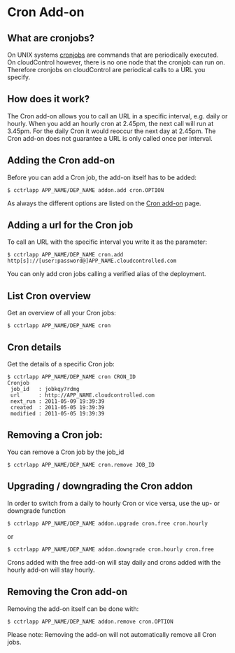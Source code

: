# Cron Add-on

## What are cronjobs?

On UNIX systems [cronjobs](http://en.wikipedia.org/wiki/Cron) are commands that are periodically executed. On cloudControl however, there is no one node that the cronjob can run on. Therefore cronjobs on cloudControl are periodical calls to a URL you specify.

## How does it work?

The Cron add-on allows you to call an URL in a specific interval, e.g. daily or hourly. When you add an hourly cron at 2.45pm, the next call will run at 3.45pm. For the daily Cron it would reoccur the next day at 2.45pm. The Cron add-on does not guarantee a URL is only called once per interval.

## Adding the Cron add-on

Before you can add a Cron job, the add-on itself has to be added:

~~~
$ cctrlapp APP_NAME/DEP_NAME addon.add cron.OPTION
~~~

As always the different options are listed on the [Cron add-on](https://www.cloudcontrol.com/add-ons/cron) page.

## Adding a url for the Cron job

To call an URL with the specific interval you write it as the parameter:

~~~
$ cctrlapp APP_NAME/DEP_NAME cron.add http[s]://[user:password@]APP_NAME.cloudcontrolled.com
~~~

You can only add cron jobs calling a verified alias of the deployment.

## List Cron overview

Get an overview of all your Cron jobs:

~~~
$ cctrlapp APP_NAME/DEP_NAME cron
~~~

## Cron details

Get the details of a specific Cron job:

~~~
$ cctrlapp APP_NAME/DEP_NAME cron CRON_ID
Cronjob
 job_id   : jobkqy7rdmg
 url      : http://APP_NAME.cloudcontrolled.com
 next_run : 2011-05-09 19:39:39
 created  : 2011-05-05 19:39:39
 modified : 2011-05-05 19:39:39
~~~

## Removing a Cron job:

You can remove a Cron job by the job_id

~~~
$ cctrlapp APP_NAME/DEP_NAME cron.remove JOB_ID 
~~~

## Upgrading / downgrading the Cron addon

In order to switch from a daily to hourly Cron or vice versa, use the up- or downgrade function

~~~
$ cctrlapp APP_NAME/DEP_NAME addon.upgrade cron.free cron.hourly
~~~

or

~~~
$ cctrlapp APP_NAME/DEP_NAME addon.downgrade cron.hourly cron.free
~~~

Crons added with the free add-on will stay daily and crons added with the hourly add-on will stay hourly.

## Removing the Cron add-on

Removing the add-on itself can be done with:

~~~
$ cctrlapp APP_NAME/DEP_NAME addon.remove cron.OPTION
~~~

Please note: Removing the add-on will not automatically remove all Cron jobs.

